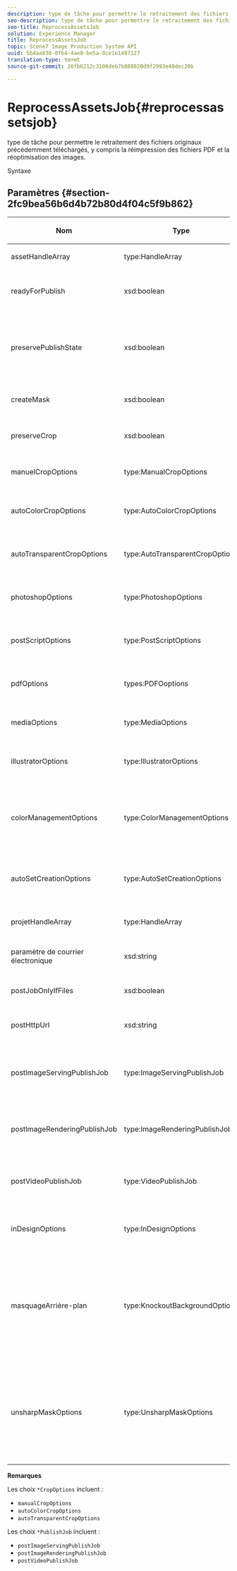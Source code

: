 ```yaml
---
description: type de tâche pour permettre le retraitement des fichiers originaux précédemment téléchargés, y compris la réimpression des fichiers PDF et la réoptimisation des images.
seo-description: type de tâche pour permettre le retraitement des fichiers originaux précédemment téléchargés, y compris la réimpression des fichiers PDF et la réoptimisation des images.
seo-title: ReprocessAssetsJob
solution: Experience Manager
title: ReprocessAssetsJob
topic: Scene7 Image Production System API
uuid: 5b4aa838-0fb4-4ae8-be5a-8ce1e1487127
translation-type: tm+mt
source-git-commit: 26fb6212c3106deb7b088020d9f2993e40dec20b

---
```



# ReprocessAssetsJob{#reprocessassetsjob}

type de tâche pour permettre le retraitement des fichiers originaux précédemment téléchargés, y compris la réimpression des fichiers PDF et la réoptimisation des images.

Syntaxe

## Paramètres {#section-2fc9bea56b6d4b72b80d4f04c5f9b862}

<table id="table_04100BB8ABD84EF68B0A7CE3AD946414"> 
 <thead> 
  <tr> 
   <th colname="col1" class="entry"> <p>Nom </p> </th> 
   <th colname="col2" class="entry"> <p>Type </p> </th> 
   <th colname="col3" class="entry"> <p>Description </p> </th> 
  </tr> 
 </thead>
 <tbody> 
  <tr> 
   <td colname="col1"> <p><span class="codeph"> <span class="varname"> assetHandleArray</span></span> </p> </td> 
   <td colname="col2"> <p><span class="codeph"> type:HandleArray</span> </p> </td> 
   <td colname="col3"> <p>Poignée de ressource. </p> </td> 
  </tr> 
  <tr> 
   <td colname="col1"> <p><span class="codeph"> <span class="varname"> readyForPublish</span></span> </p> </td> 
   <td colname="col2"> <p><span class="codeph"> xsd:boolean</span> </p> </td> 
   <td colname="col3"> <p>Si les fichiers sont marqués comme prêts pour la publication. </p> </td> 
  </tr> 
  <tr> 
   <td colname="col1"> <p><span class="codeph"> <span class="varname"> preservePublishState</span></span> </p> </td> 
   <td colname="col2"> <p><span class="codeph"> xsd:boolean</span> </p> </td> 
   <td colname="col3"> <p>Contrôle si l’état de publication d’un fichier existant est conservé lors du remplacement. Si elle n’est pas définie, le paramètre par défaut du  est utilisé. </p> </td> 
  </tr> 
  <tr> 
   <td colname="col1"> <p><span class="codeph"> <span class="varname"> createMask</span></span> </p> </td> 
   <td colname="col2"> <p><span class="codeph"> xsd:boolean</span> </p> </td> 
   <td colname="col3"> <p>Indique s’il faut créer un masque. </p> </td> 
  </tr> 
  <tr> 
   <td colname="col1"> <p><span class="codeph"> <span class="varname"> preserveCrop</span></span> </p> </td> 
   <td colname="col2"> <p><span class="codeph"> xsd:boolean</span> </p> </td> 
   <td colname="col3">Contrôle la préservation de toute définition de culture existante. La valeur par défaut est <span class="codeph"> true</span>. </td> 
  </tr> 
  <tr> 
   <td colname="col1"> <p><span class="codeph"> <span class="varname"> manuelCropOptions</span></span> </p> </td> 
   <td colname="col2"> <p><span class="codeph"> type:ManualCropOptions</span> </p> </td> 
   <td colname="col3"> <p>Options de recadrage manuel. </p> </td> 
  </tr> 
  <tr> 
   <td colname="col1"> <p><span class="codeph"> <span class="varname"> autoColorCropOptions</span></span> </p> </td> 
   <td colname="col2"> <p><span class="codeph"> type:AutoColorCropOptions</span> </p> </td> 
   <td colname="col3"> <p>Options de recadrage automatique des images en fonction de la couleur. </p> </td> 
  </tr> 
  <tr> 
   <td colname="col1"> <p><span class="codeph"> <span class="varname"> autoTransparentCropOptions</span></span> </p> </td> 
   <td colname="col2"> <p><span class="codeph"> type:AutoTransparentCropOptions</span> </p> </td> 
   <td colname="col3"> <p>Supprime l’espace blanc des bords des images en fonction de la transparence. </p> </td> 
  </tr> 
  <tr> 
   <td colname="col1"> <p><span class="codeph"> <span class="varname"> photoshopOptions</span></span> </p> </td> 
   <td colname="col2"> <p><span class="codeph"> type:PhotoshopOptions</span> </p> </td> 
   <td colname="col3"> <p>Options de téléchargement des fichiers Photoshop vers le serveur d’images. </p> </td> 
  </tr> 
  <tr> 
   <td colname="col1"> <p><span class="codeph"> <span class="varname"> postScriptOptions</span></span> </p> </td> 
   <td colname="col2"> <p><span class="codeph"> type:PostScriptOptions</span> </p> </td> 
   <td colname="col3"> <p>Options de téléchargement de fichiers PostScript vers le serveur d’images. </p> </td> 
  </tr> 
  <tr> 
   <td colname="col1"> <p><span class="codeph"> <span class="varname"> pdfOptions</span></span> </p> </td> 
   <td colname="col2"> <p><span class="codeph"> types:PDFOoptions</span> </p> </td> 
   <td colname="col3"> <p>Options de téléchargement de fichiers PDF vers le serveur d’images. </p> </td> 
  </tr> 
  <tr> 
   <td colname="col1"> <p><span class="codeph"> <span class="varname"> mediaOptions</span></span> </p> </td> 
   <td colname="col2"> <p><span class="codeph"> type:MediaOptions</span> </p> </td> 
   <td colname="col3"> <p>Options de fichier multimédia A/V. </p> </td> 
  </tr> 
  <tr> 
   <td colname="col1"> <p><span class="codeph"> <span class="varname"> illustratorOptions</span></span> </p> </td> 
   <td colname="col2"> <p><span class="codeph"> type:IllustratorOptions</span> </p> </td> 
   <td colname="col3"> <p>Options de téléchargement des fichiers Illustrator vers le serveur d’images. </p> </td> 
  </tr> 
  <tr> 
   <td colname="col1"> <p><span class="codeph"> <span class="varname"> colorManagementOptions</span></span> </p> </td> 
   <td colname="col2"> <p><span class="codeph"> type:ColorManagementOptions</span> </p> </td> 
   <td colname="col3"> <p>Options que vous pouvez spécifier lors d’un téléchargement. Le jeu affecte la manière dont la couleur est gérée pour le téléchargement. </p> </td> 
  </tr> 
  <tr> 
   <td colname="col1"> <p><span class="codeph"> <span class="varname"> autoSetCreationOptions</span></span> </p> </td> 
   <td colname="col2"> <p><span class="codeph"> type:AutoSetCreationOptions</span> </p> </td> 
   <td colname="col3"> <p>Tableau de scripts de génération automatique d’ensembles à appliquer aux fichiers téléchargés. </p> </td> 
  </tr> 
  <tr> 
   <td colname="col1"> <p><span class="codeph"> <span class="varname"> projetHandleArray</span></span> </p> </td> 
   <td colname="col2"> <p><span class="codeph"> type:HandleArray</span> </p> </td> 
   <td colname="col3"> <p>Tableau de gestionnaires de projet. </p> </td> 
  </tr> 
  <tr> 
   <td colname="col1"> <p><span class="codeph"> <span class="varname"> paramètre</span> de courrier électronique </span> </p> </td> 
   <td colname="col2"> <p><span class="codeph"> xsd:string</span> </p> </td> 
   <td colname="col3"> <p>Options des paramètres de courrier électronique. </p> </td> 
  </tr> 
  <tr> 
   <td colname="col1"> <p><span class="codeph"> <span class="varname"> postJobOnlyIfFiles</span></span> </p> </td> 
   <td colname="col2"> <p><span class="codeph"> xsd:boolean</span> </p> </td> 
   <td colname="col3"> <p>Indique s’il faut télécharger uniquement des fichiers. </p> </td> 
  </tr> 
  <tr> 
   <td colname="col1"> <p><span class="codeph"> <span class="varname"> postHttpUrl</span></span> </p> </td> 
   <td colname="col2"> <p><span class="codeph"> xsd:string</span> </p> </td> 
   <td colname="col3"> <p>URL vers l’emplacement de téléchargement du fichier. </p> </td> 
  </tr> 
  <tr> 
   <td colname="col1"> <p><span class="codeph"> <span class="varname"> postImageServingPublishJob</span></span> </p> </td> 
   <td colname="col2"> <p><span class="codeph"> type:ImageServingPublishJob</span> </p> </td> 
   <td colname="col3"> <p>Détails de la tâche pour une tâche de publication de diffusion d’images à exécuter une fois le téléchargement terminé. </p> </td> 
  </tr> 
  <tr> 
   <td colname="col1"> <p><span class="codeph"> <span class="varname"> postImageRenderingPublishJob</span></span> </p> </td> 
   <td colname="col2"> <p><span class="codeph"> type:ImageRenderingPublishJob</span> </p> </td> 
   <td colname="col3"> <p>Détails de la tâche pour une tâche de publication de rendu d’image à exécuter une fois le transfert terminé. </p> </td> 
  </tr> 
  <tr> 
   <td colname="col1"> <p><span class="codeph"> <span class="varname"> postVideoPublishJob</span></span> </p> </td> 
   <td colname="col2"> <p><span class="codeph"> type:VideoPublishJob</span> </p> </td> 
   <td colname="col3"> <p>Détails de la tâche pour une tâche de publication vidéo à exécuter une fois le téléchargement terminé. </p> </td> 
  </tr> 
  <tr> 
   <td colname="col1"> <p><span class="codeph"> <span class="varname"> inDesignOptions</span></span> </p> </td> 
   <td colname="col2"> <p><span class="codeph"> type:InDesignOptions</span> </p> </td> 
   <td colname="col3"> <p>Options de téléchargement des fichiers InDesign vers le serveur d’images. </p> </td> 
  </tr> 
  <tr> 
   <td colname="col1"> <p><span class="codeph"> <span class="varname"> masquageArrière-plan</span></span> </p> </td> 
   <td colname="col2"> <p><span class="codeph"> type:KnockoutBackgroundOptions</span> </p> </td> 
   <td colname="col3"> <p>Masque l’arrière-plan des images sélectionnées. Vous pouvez ainsi les superposer dans d’autres calques avec une transparence en dehors de l’image du sujet. </p> <p>Facultatif. </p> <p>Voir<a href="../../types/c-data-types/r-knockout-background-options.md#reference-9196371848964d91842b337640791c9c" format="dita" scope="local"> KnockoutBackgroundOptions</a> </p> </td> 
  </tr> 
  <tr> 
   <td colname="col1"> <p><span class="codeph"> <span class="varname"> unsharpMaskOptions</span></span> </p> </td> 
   <td colname="col2"> <p><span class="codeph"> type:UnsharpMaskOptions</span> </p> </td> 
   <td colname="col3"> <p>Options permettant de contrôler les paramètres de masquage flou lors de la création d’un fichier TIF de pyramide optimisé. Utilisez ces paramètres pour améliorer la netteté de l’image. </p> <p>Voir <a href="https://marketing.adobe.com/resources/help/en_US/s7/ips_api/types/r_unsharp_mask_options.html"> UnsharpMaskOptions</a>. </p> </td> 
  </tr> 
 </tbody> 
</table>

**Remarques**

Les choix `*CropOptions` incluent :

* `manualCropOptions`
* `autoColorCropOptions`
* `autoTransparentCropOptions`

Les choix `*PublishJob` incluent :

* `postImageServingPublishJob`
* `postImageRenderingPublishJob`
* `postVideoPublishJob`

